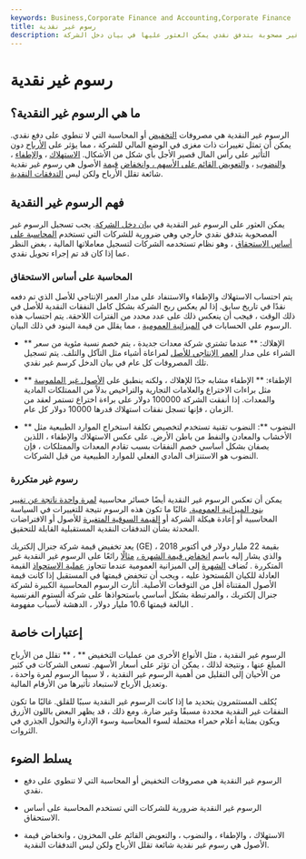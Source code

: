 ```yaml
---
keywords: Business,Corporate Finance and Accounting,Corporate Finance
title: رسوم غير نقدية
description: الرسوم غير النقدية هي مصاريف غير مصحوبة بتدفق نقدي يمكن العثور عليها في بيان دخل الشركة.
---
```


# رسوم غير نقدية
## ما هي الرسوم غير النقدية؟

الرسوم غير النقدية هي مصروفات [التخفيض](/writedown) أو المحاسبة التي لا تنطوي على دفع نقدي. يمكن أن تمثل تغييرات ذات مغزى في الوضع المالي للشركة ، مما يؤثر على [الأرباح](/earnings) دون التأثير على رأس المال قصير الأجل بأي شكل من الأشكال. [الاستهلاك](/depreciation) ، [والإطفاء](/amortization) ، [والنضوب](/depletion) ، [والتعويض القائم على الأسهم ، وانخفاض](/stockcompensation) [قيمة](/impairment) الأصول هي رسوم غير نقدية شائعة تقلل الأرباح ولكن ليس [التدفقات النقدية](/cashflow).

## فهم الرسوم غير النقدية

يمكن العثور على الرسوم غير النقدية في [بيان دخل الشركة](/incomestatement). يجب تسجيل الرسوم غير المصحوبة بتدفق نقدي خارجي وهي ضرورية للشركات التي تستخدم [المحاسبة على أساس الاستحقاق](/accrualaccounting) ، وهو نظام تستخدمه الشركات لتسجيل معاملاتها المالية ، بغض النظر عما إذا كان قد تم إجراء تحويل نقدي.

### المحاسبة على أساس الاستحقاق

يتم احتساب الاستهلاك والإطفاء والاستنفاد على مدار العمر الإنتاجي للأصل الذي تم دفعه نقدًا في تاريخ سابق. إذا لم يعكس ربح الشركة بشكل كامل النفقات النقدية للأصل في ذلك الوقت ، فيجب أن ينعكس ذلك على عدد محدد من الفترات اللاحقة. يتم احتساب هذه الرسوم على الحسابات في [الميزانية العمومية](/balancesheet) ، مما يقلل من قيمة البنود في ذلك البيان.

- ** الإهلاك: ** عندما تشتري شركة معدات جديدة ، يتم خصم نسبة مئوية من سعر الشراء على مدار [العمر الإنتاجي للأصل](/usefullife) لمراعاة أشياء مثل التآكل والتلف. يتم تسجيل تلك المصروفات كل عام في بيان الدخل كرسم غير نقدي.

- ** الإطفاء: ** الإطفاء مشابه جدًا للإهلاك ، ولكنه ينطبق على [الأصول غير الملموسة](/intangibleasset) مثل براءات الاختراع والعلامات التجارية والتراخيص بدلاً من الممتلكات المادية والمعدات. إذا أنفقت الشركة 100000 دولار على براءة اختراع تستمر لعقد من الزمان ، فإنها تسجل نفقات استهلاك قدرها 10000 دولار كل عام.

- ** النضوب **: النضوب تقنية تستخدم لتخصيص تكلفة استخراج الموارد الطبيعية مثل الأخشاب والمعادن والنفط من باطن الأرض. على عكس الاستهلاك والإطفاء ، اللذين يصفان بشكل أساسي خصم النفقات بسبب تقادم المعدات والممتلكات ، فإن النضوب هو الاستنزاف المادي الفعلي للموارد الطبيعية من قبل الشركات.

### رسوم غير متكررة

يمكن أن تعكس الرسوم غير النقدية أيضًا خسائر محاسبية [لمرة واحدة ناتجة عن تغيير بنود الميزانية العمومية.](/one-time-item) غالبًا ما تكون هذه الرسوم نتيجة للتغييرات في السياسة المحاسبية أو إعادة هيكلة الشركة أو [القيمة السوقية المتغيرة](/marketvalue) للأصول أو الافتراضات المحدثة بشأن التدفقات النقدية المستقبلية القابلة للتحقيق.

يعد تخفيض قيمة شركة جنرال إلكتريك (GE) بقيمة 22 مليار دولار في أكتوبر 2018 ، والذي يشار إليه باسم [انخفاض قيمة الشهرة ،](/goodwill-impairment) [مثالًا](/goodwill-impairment) رائعًا على الرسوم غير النقدية غير المتكررة . تُضاف [الشهرة](/goodwill) إلى الميزانية العمومية عندما تتجاوز [عملية الاستحواذ](/acquisition) القيمة العادلة للكيان المُستحوذ عليه ، ويجب أن تنخفض قيمتها في المستقبل إذا كانت قيمة الأصول المقتناة أقل من التوقعات الأصلية. أثارت الرسوم المحاسبية الكبيرة لشركة جنرال إلكتريك ، والمرتبطة بشكل أساسي باستحواذها على شركة ألستوم الفرنسية البالغة قيمتها 10.6 مليار دولار ، الدهشة لأسباب مفهومة .

## إعتبارات خاصة

الرسوم غير النقدية ، مثل الأنواع الأخرى من عمليات التخفيض ** ، ** تقلل من الأرباح المبلغ عنها ، ونتيجة لذلك ، يمكن أن تؤثر على أسعار الأسهم. تسعى الشركات في كثير من الأحيان إلى التقليل من أهمية الرسوم غير النقدية ، لا سيما الرسوم لمرة واحدة ، وتعديل الأرباح لاستبعاد تأثيرها من الأرقام المالية.

يُكلف المستثمرون بتحديد ما إذا كانت الرسوم غير النقدية سببًا للقلق. غالبًا ما تكون النفقات غير النقدية محددة مسبقًا وغير ضارة. ومع ذلك ، قد يظهر البعض باللون الأزرق ويكون بمثابة أعلام حمراء محتملة لسوء المحاسبة وسوء الإدارة والتحول الجذري في الثروات.

## يسلط الضوء

- الرسوم غير النقدية هي مصروفات التخفيض أو المحاسبة التي لا تنطوي على دفع نقدي.

- الرسوم غير النقدية ضرورية للشركات التي تستخدم المحاسبة على أساس الاستحقاق.

- الاستهلاك ، والإطفاء ، والنضوب ، والتعويض القائم على المخزون ، وانخفاض قيمة الأصول هي رسوم غير نقدية شائعة تقلل الأرباح ولكن ليس التدفقات النقدية.

